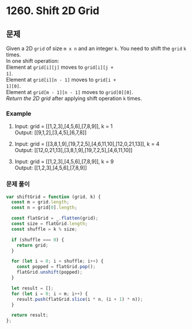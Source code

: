 # 1260. Shift 2D Grid

## 문제

Given a 2D <code>grid</code> of size <code>m x n</code> and an integer <code>k</code>. You need to shift the <code>grid</code> <code>k</code> times.  
In one shift operation:  
Element at <code>grid[i][j]</code> moves to <code>grid[i][j + 1]</code>.  
Element at <code>grid[i][n - 1]</code> moves to <code>grid[i + 1][0]</code>.  
Element at <code>grid[m - 1][n - 1]</code> moves to <code>grid[0][0]</code>.  
_Return the 2D grid_ after applying shift operation <code>k</code> times.

### Example

1. Input: grid = [[1,2,3],[4,5,6],[7,8,9]], k = 1  
   Output: [[9,1,2],[3,4,5],[6,7,8]]

2. Input: grid = [[3,8,1,9],[19,7,2,5],[4,6,11,10],[12,0,21,13]], k = 4  
   Output: [[12,0,21,13],[3,8,1,9],[19,7,2,5],[4,6,11,10]]

3. Input: grid = [[1,2,3],[4,5,6],[7,8,9]], k = 9  
   Output: [[1,2,3],[4,5,6],[7,8,9]]

### 문제 풀이

```js
var shiftGrid = function (grid, k) {
  const m = grid.length;
  const n = grid[0].length;

  const flatGrid = _.flatten(grid);
  const size = flatGrid.length;
  const shuffle = k % size;

  if (shuffle === 0) {
    return grid;
  }

  for (let i = 0; i < shuffle; i++) {
    const popped = flatGrid.pop();
    flatGrid.unshift(popped);
  }

  let result = [];
  for (let i = 0; i < m; i++) {
    result.push(flatGrid.slice(i * n, (i + 1) * n));
  }

  return result;
};
```
